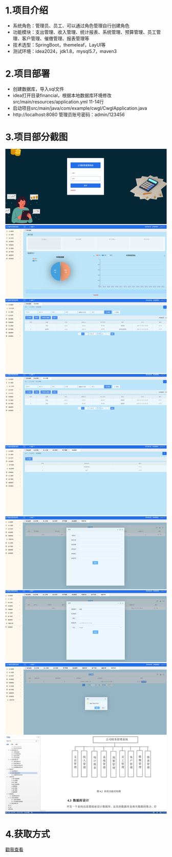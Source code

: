 # 1.项目介绍
- 系统角色：管理员、员工、可以通过角色管理自行创建角色
- 功能模块：支出管理、收入管理、统计报表、系统管理、预算管理、员工管理、客户管理、催缴管理、报表管理等
- 技术选型：SpringBoot，themeleaf，LayUI等
- 测试环境：idea2024，jdk1.8，mysql5.7，maven3
# 2.项目部署
- 创建数据库，导入sql文件
- idea打开目录financial，根据本地数据库环境修改src/main/resources/application.yml 11-14行
- 启动项目src/main/java/com/example/cwgl/CwglApplication.java
- http://localhost:8080  管理员账号密码：admin/123456
# 3.项目部分截图
![输入图片说明](1.png)
![输入图片说明](2.png)
![输入图片说明](3.png)
![输入图片说明](4.png)
![输入图片说明](5.png)
![输入图片说明](6.png)
![输入图片说明](7.png)
![输入图片说明](8.png)
![输入图片说明](9.png)

# 4.获取方式
[戳我查看](https://gitee.com/aven999/mall)
